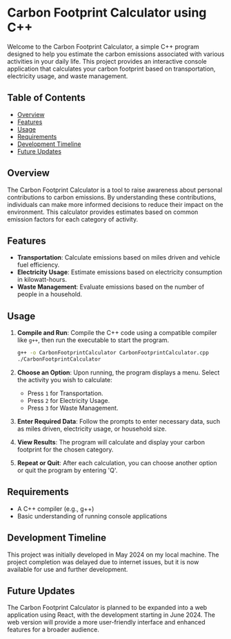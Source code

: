 # Carbon Footprint Calculator using C++

Welcome to the Carbon Footprint Calculator, a simple C++ program designed to help you estimate the carbon emissions associated with various activities in your daily life. This project provides an interactive console application that calculates your carbon footprint based on transportation, electricity usage, and waste management.

## Table of Contents

- [Overview](#overview)
- [Features](#features)
- [Usage](#usage)
- [Requirements](#requirements)
- [Development Timeline](#development-timeline)
- [Future Updates](#future-updates)

## Overview

The Carbon Footprint Calculator is a tool to raise awareness about personal contributions to carbon emissions. By understanding these contributions, individuals can make more informed decisions to reduce their impact on the environment. This calculator provides estimates based on common emission factors for each category of activity.

## Features

- **Transportation**: Calculate emissions based on miles driven and vehicle fuel efficiency.
- **Electricity Usage**: Estimate emissions based on electricity consumption in kilowatt-hours.
- **Waste Management**: Evaluate emissions based on the number of people in a household.

## Usage

1. **Compile and Run**: Compile the C++ code using a compatible compiler like `g++`, then run the executable to start the program.

   ```bash
   g++ -o CarbonFootprintCalculator CarbonFootprintCalculator.cpp
   ./CarbonFootprintCalculator
   ```

2. **Choose an Option**: Upon running, the program displays a menu. Select the activity you wish to calculate:
    - Press `1` for Transportation.
    - Press `2` for Electricity Usage.
    - Press `3` for Waste Management.

3. **Enter Required Data**: Follow the prompts to enter necessary data, such as miles driven, electricity usage, or household size.

4. **View Results**: The program will calculate and display your carbon footprint for the chosen category.

5. **Repeat or Quit**: After each calculation, you can choose another option or quit the program by entering 'Q'.

## Requirements

- A C++ compiler (e.g., g++)
- Basic understanding of running console applications

## Development Timeline

This project was initially developed in May 2024 on my local machine. The project completion was delayed due to internet issues, but it is now available for use and further development.

## Future Updates

The Carbon Footprint Calculator is planned to be expanded into a web application using React, with the development starting in June 2024. The web version will provide a more user-friendly interface and enhanced features for a broader audience.

